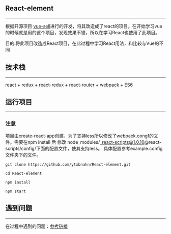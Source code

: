 ## React-element
------
根据开源项目 [vue-sell](https://github.com/ustbhuangyi/vue-sell)进行的开发，将其改造成了react的项目。在开始学习vue的时候就是用的这个项目，发现效果不错，所以在学习React也使用了此项目。

目的:将此项目改造成React项目，在此过程中学习React用法，和比较与Vue的不同

## 技术栈
------
react + redux + react-redux + react-router + webpack + ES6

## 运行项目
------
### 注意
项目由create-react-app创建，为了支持less所以修改了webpack.congf的文件。需要在npm install 后
修改 node_modules/_react-scripts@1.0.10@react-scripts/config/下面的配置文件，使其支持less。
具体配置参考example.config文件夹下的文件。

`git clone https://github.com/ytxbnahn/React-element.git  `

`cd React-element`

`npm install`

`npm start`

## 遇到问题
------
在过程中遇到的问题：[参考链接](https://github.com/ytxbnahn/ytxbnahn.github.io/issues/6)


